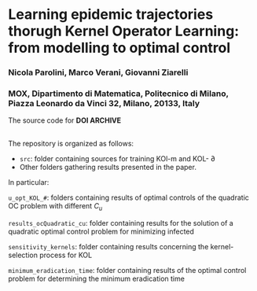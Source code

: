 # Learning epidemic trajectories thorugh Kernel Operator Learning: from modelling to optimal control
### Nicola Parolini, Marco Verani, Giovanni Ziarelli
### MOX, Dipartimento di Matematica, Politecnico di Milano, Piazza Leonardo da Vinci 32, Milano, 20133, Italy
The source code for **DOI ARCHIVE**

##
The repository is organized as follows:
- `src`: folder containing sources for training KOl-m and KOL- $\partial$
- Other folders gathering results presented in the paper.

In particular:

`u_opt_KOL_#`: folders containing results of optimal controls of the quadratic OC problem with different $C_u$

`results_ocQuadratic_cu`: folder containing results for the solution of a quadratic optimal control problem for minimizing infected

`sensitivity_kernels`: folder containing results concerning the kernel-selection process for KOL

`minimum_eradication_time`: folder containing results of the optimal control problem for determining the minimum eradication time
